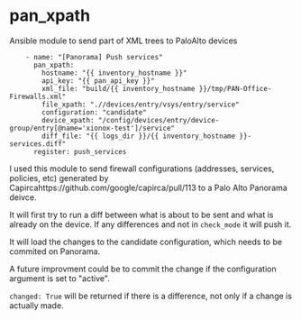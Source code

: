 # pan_xpath
Ansible module to send part of XML trees to PaloAlto devices

```
    - name: "[Panorama] Push services"
      pan_xpath:
        hostname: "{{ inventory_hostname }}"
        api_key: "{{ pan_api_key }}"
        xml_file: "build/{{ inventory_hostname }}/tmp/PAN-Office-Firewalls.xml"
        file_xpath: ".//devices/entry/vsys/entry/service"
        configuration: "candidate"
        device_xpath: "/config/devices/entry/device-group/entry[@name='xionox-test']/service"
        diff_file: "{{ logs_dir }}/{{ inventory_hostname }}-services.diff"
      register: push_services
```

I used this module to send firewall configurations (addresses, services, policies, etc) generated by Capircahttps://github.com/google/capirca/pull/113 to a Palo Alto Panorama deivce.

It will first try to run a diff between what is about to be sent and what is already on the device. If any differences and not in `check_mode` it will push it.

It will load the changes to the candidate configuration, which needs to be commited on Panorama.

A future improvment could be to commit the change if the configuration argument is set to "active".

`changed: True` will be returned if there is a difference, not only if a change is actually made.


